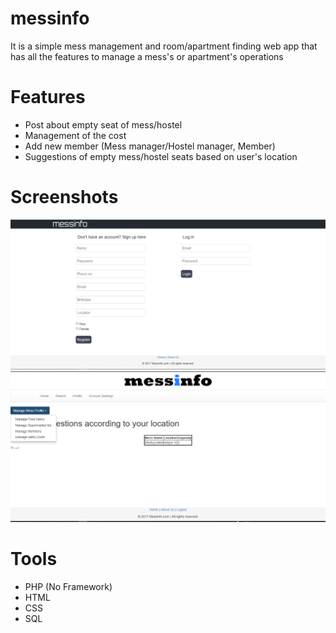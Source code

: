 # messinfo
It is a simple mess management and room/apartment finding web app that has all the features to manage a mess's or apartment's operations

# Features
* Post about empty seat of mess/hostel
* Management of the cost
* Add new member (Mess manager/Hostel manager, Member)
* Suggestions of empty mess/hostel seats based on user's location

# Screenshots
![](images/loginreg.png)
![](images/menu.png)

# Tools
* PHP (No Framework)
* HTML
* CSS
* SQL

